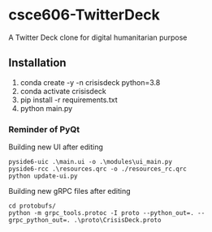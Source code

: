 # csce606-TwitterDeck
A Twitter Deck clone for digital humanitarian purpose 

## Installation
1. conda create -y -n crisisdeck python=3.8
2. conda activate crisisdeck
3. pip install -r requirements.txt
4. python main.py

### Reminder of PyQt
Building new UI after editing 
```
pyside6-uic .\main.ui -o .\modules\ui_main.py
pyside6-rcc .\resources.qrc -o ./resources_rc.qrc
python update-ui.py 
```
Building new gRPC files after editing
```
cd protobufs/
python -m grpc_tools.protoc -I proto --python_out=. --grpc_python_out=. .\proto\CrisisDeck.proto
```


